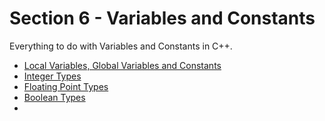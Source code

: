 # Section 6 - Variables and Constants
Everything to do with Variables and Constants in C++.

- [Local Variables, Global Variables and Constants](https://github.com/0xToast/Cplusplus/blob/main/Udemy/Section%206/variables.cpp)
- [Integer Types](https://github.com/0xToast/Cplusplus/blob/main/Udemy/Section%206/integerTypes.cpp)
- [Floating Point Types](https://github.com/0xToast/Cplusplus/blob/main/Udemy/Section%206/floatingPointTypes.cpp)
- [Boolean Types](https://github.com/0xToast/Cplusplus/blob/main/Udemy/Section%206/booleanValues.cpp)
- 
